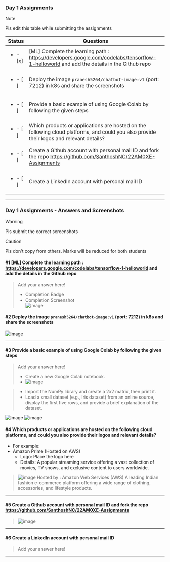 ### Day 1 Assignments

> [!NOTE]
> Pls edit this table while submitting the assignments

| Status         | Questions     | 
|----------------|---------------|
| <ul><li>- [x] </li></ul> | [ML] Complete the learning path : https://developers.google.com/codelabs/tensorflow-1-helloworld and add the details in the Github repo |
| <ul><li>- [ ] </li></ul> | Deploy the image `pranesh5264/chatbot-image:v1` (port: 7212) in k8s and share the screenshots |
| <ul><li>- [ ] </li></ul> | Provide a basic example of using Google Colab by following the given steps  |
| <ul><li>- [ ] </li></ul> | Which products or applications are hosted on the following cloud platforms, and could you also provide their logos and relevant details?  |
| <ul><li>- [ ] </li></ul> | Create a Github account with personal mail ID and fork the repo https://github.com/SanthoshNC/22AM0XE-Assignments  |
| <ul><li>- [ ] </li></ul> | Create a LinkedIn account with personal mail ID  |


***

### Day 1 Assignments - Answers and Screenshots

> [!WARNING]
> Pls submit the correct screenshots

> [!CAUTION]
> Pls don't copy from others. Marks will be reduced for both students

#### #1 [ML] Complete the learning path : https://developers.google.com/codelabs/tensorflow-1-helloworld and add the details in the Github repo
> Add your answer here!
> - Completion Badge
> - Completion Screenshot	
![image](https://github.com/user-attachments/assets/d818e2e0-b868-433e-a0db-a7486953b367)


#### #2 Deploy the image `pranesh5264/chatbot-image:v1` (port: 7212) in k8s and share the screenshots
> 
![image](https://github.com/user-attachments/assets/12b2699a-2a30-45eb-bf79-f621edc9af3f)

***

#### #3 Provide a basic example of using Google Colab by following the given steps
> Add your answer here!
> - Create a new Google Colab notebook.
> - ![image](https://github.com/user-attachments/assets/d71403ea-fd8a-4bf6-9249-d6bbe4d60fe2)

> - Import the NumPy library and create a 2x2 matrix, then print it.
> - Load a small dataset (e.g., Iris dataset) from an online source, display the first five rows, and provide a brief explanation of the dataset.

![image](https://github.com/user-attachments/assets/befb8e4f-d4c3-44e7-900d-558021c74eb6)
![image](https://github.com/user-attachments/assets/4465efe1-00f8-4c60-b6af-a7d68c71c8f5)


#### #4 Which products or applications are hosted on the following cloud platforms, and could you also provide their logos and relevant details? 
- For example:
- Amazon Prime (Hosted on AWS)
  - Logo: Place the logo here
  - Details: A popular streaming service offering a vast collection of movies, TV shows, and exclusive content to users worldwide.

> ![image](https://github.com/user-attachments/assets/9d7c13be-6e74-42f0-8dde-61baea4ca865)
  Hosted by : Amazon Web Services (AWS)
> A leading Indian fashion e-commerce platform offering a wide range of clothing, accessories, and lifestyle products.
***

#### #5 Create a Github account with personal mail ID and fork the repo https://github.com/SanthoshNC/22AM0XE-Assignments
> ![image](https://github.com/user-attachments/assets/cae73c92-0439-4a36-81a6-134b4d0f0949)


***

#### #6 Create a LinkedIn account with personal mail ID
> Add your answer here!

***
